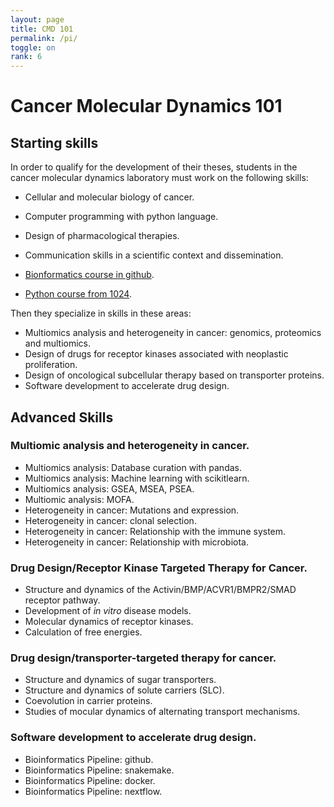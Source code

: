 ```yaml
---
layout: page
title: CMD 101
permalink: /pi/
toggle: on
rank: 6
---
```


# Cancer Molecular Dynamics 101

## Starting skills

In order to qualify for the development of their theses, students in the cancer molecular dynamics laboratory must work on the following skills:

* Cellular and molecular biology of cancer.
* Computer programming with python language.
* Design of pharmacological therapies.
* Communication skills in a scientific context and dissemination.

* [Bionformatics course in github](https://github.com/Nanocell-Lab/bioinf_4115025).
* [Python course from 1024](https://www.1024programadores.cl/recursos).

Then they specialize in skills in these areas:
* Multiomics analysis and heterogeneity in cancer: genomics, proteomics and multiomics.
* Design of drugs for receptor kinases associated with neoplastic proliferation.
* Design of oncological subcellular therapy based on transporter proteins.
* Software development to accelerate drug design.

## Advanced Skills

### Multiomic analysis and heterogeneity in cancer.
* Multiomics analysis: Database curation with pandas.
* Multiomics analysis: Machine learning with scikitlearn.
* Multiomics analysis: GSEA, MSEA, PSEA.
* Multiomic analysis: MOFA.
* Heterogeneity in cancer: Mutations and expression.
* Heterogeneity in cancer: clonal selection.
* Heterogeneity in cancer: Relationship with the immune system.
* Heterogeneity in cancer: Relationship with microbiota.

### Drug Design/Receptor Kinase Targeted Therapy for Cancer.
* Structure and dynamics of the Activin/BMP/ACVR1/BMPR2/SMAD receptor pathway.
* Development of *in vitro* disease models.
* Molecular dynamics of receptor kinases.
* Calculation of free energies.

### Drug design/transporter-targeted therapy for cancer.
* Structure and dynamics of sugar transporters.
* Structure and dynamics of solute carriers (SLC).
* Coevolution in carrier proteins.
* Studies of mocular dynamics of alternating transport mechanisms.

### Software development to accelerate drug design.
* Bioinformatics Pipeline: github.
* Bioinformatics Pipeline: snakemake.
* Bioinformatics Pipeline: docker.
* Bioinformatics Pipeline: nextflow.